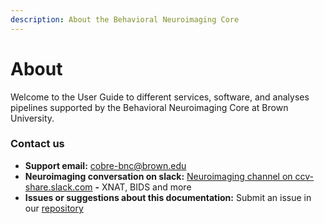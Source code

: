 ```yaml
---
description: About the Behavioral Neuroimaging Core
---
```


# About

Welcome to the User Guide to different services, software, and analyses pipelines supported by the Behavioral Neuroimaging Core at Brown University.

### Contact us

* **Support email:**  cobre-bnc@brown.edu
* **Neuroimaging conversation on slack:** [Neuroimaging channel on ccv-share.slack.com](https://ccv-share.slack.com/app_redirect?channel=neuroimaging) **-** XNAT, BIDS and more
* **Issues or suggestions about this documentation:** Submit an issue in our [repository](https://github.com/brown-bnc/bnc-user-manual)



